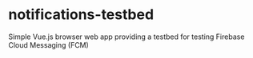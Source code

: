 # notifications-testbed
Simple Vue.js browser web app providing a testbed for testing Firebase Cloud Messaging (FCM)
